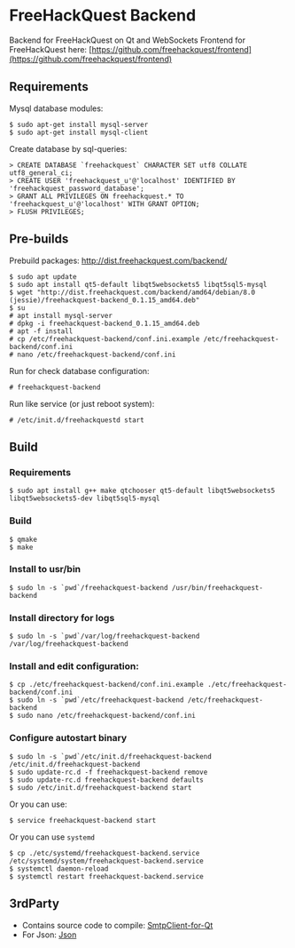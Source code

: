 # FreeHackQuest Backend

Backend for FreeHackQuest on Qt and WebSockets
Frontend for FreeHackQuest here: [https://github.com/freehackquest/frontend](https://github.com/freehackquest/frontend)

## Requirements

Mysql database modules:
```
$ sudo apt-get install mysql-server
$ sudo apt-get install mysql-client
```
Create database by sql-queries:

```
> CREATE DATABASE `freehackquest` CHARACTER SET utf8 COLLATE utf8_general_ci;
> CREATE USER 'freehackquest_u'@'localhost' IDENTIFIED BY 'freehackquest_password_database';
> GRANT ALL PRIVILEGES ON freehackquest.* TO 'freehackquest_u'@'localhost' WITH GRANT OPTION;
> FLUSH PRIVILEGES;
```
## Pre-builds

Prebuild packages: http://dist.freehackquest.com/backend/
```
$ sudo apt update
$ sudo apt install qt5-default libqt5websockets5 libqt5sql5-mysql
$ wget "http://dist.freehackquest.com/backend/amd64/debian/8.0 (jessie)/freehackquest-backend_0.1.15_amd64.deb"
$ su
# apt install mysql-server
# dpkg -i freehackquest-backend_0.1.15_amd64.deb
# apt -f install
# cp /etc/freehackquest-backend/conf.ini.example /etc/freehackquest-backend/conf.ini
# nano /etc/freehackquest-backend/conf.ini
```
Run for check database configuration:
```
# freehackquest-backend
```
Run like service (or just reboot system):
```
# /etc/init.d/freehackquestd start
```
## Build

### Requirements
```
$ sudo apt install g++ make qtchooser qt5-default libqt5websockets5 libqt5websockets5-dev libqt5sql5-mysql
```
### Build
```
$ qmake
$ make
```
### Install to usr/bin
```
$ sudo ln -s `pwd`/freehackquest-backend /usr/bin/freehackquest-backend
```
### Install directory for logs
```
$ sudo ln -s `pwd`/var/log/freehackquest-backend /var/log/freehackquest-backend
```
### Install and edit configuration:
```
$ cp ./etc/freehackquest-backend/conf.ini.example ./etc/freehackquest-backend/conf.ini
$ sudo ln -s `pwd`/etc/freehackquest-backend /etc/freehackquest-backend
$ sudo nano /etc/freehackquest-backend/conf.ini
```
### Configure autostart binary
```
$ sudo ln -s `pwd`/etc/init.d/freehackquest-backend /etc/init.d/freehackquest-backend
$ sudo update-rc.d -f freehackquest-backend remove
$ sudo update-rc.d freehackquest-backend defaults
$ sudo /etc/init.d/freehackquest-backend start
```
Or you can use:
```
$ service freehackquest-backend start
```
Or you can use `systemd`
```
$ cp ./etc/systemd/freehackquest-backend.service  /etc/systemd/system/freehackquest-backend.service
$ systemctl daemon-reload
$ systemctl restart freehackquest-backend.service
```

## 3rdParty

* Contains source code to compile: [SmtpClient-for-Qt](https://github.com/bluetiger9/SmtpClient-for-Qt)
* For Json: [Json](https://github.com/nlohmann/json)
